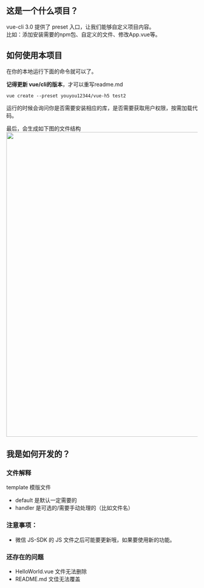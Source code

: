## 这是一个什么项目？

vue-cli 3.0 提供了 preset 入口，让我们能够自定义项目内容。<br/>
比如：添加安装需要的npm包、自定义的文件、修改App.vue等。

## 如何使用本项目

在你的本地运行下面的命令就可以了。

**记得更新 vue/cli的版本**，才可以重写readme.md

``` shell
vue create --preset youyou12344/vue-h5 test2
```

运行的时候会询问你是否需要安装相应的库，是否需要获取用户权限，按需加载代码。

最后，会生成如下图的文件结构
<img src="https://user-gold-cdn.xitu.io/2020/5/19/1722ba94d66ed617?w=2784&h=1778&f=png&s=896944" style="display:block;width: 800px;" />


## 我是如何开发的？

### 文件解释
template 模版文件
- default 是默认一定需要的
- handler 是可选的/需要手动处理的（比如文件名）


### 注意事项：
- 微信 JS-SDK 的 JS 文件之后可能要更新哦，如果要使用新的功能。


### 还存在的问题

- HelloWorld.vue 文件无法删除
- README.md 文佳无法覆盖
